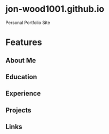 # jon-wood1001.github.io
Personal Portfolio Site
# Features
## About Me
## Education
## Experience
## Projects
## Links